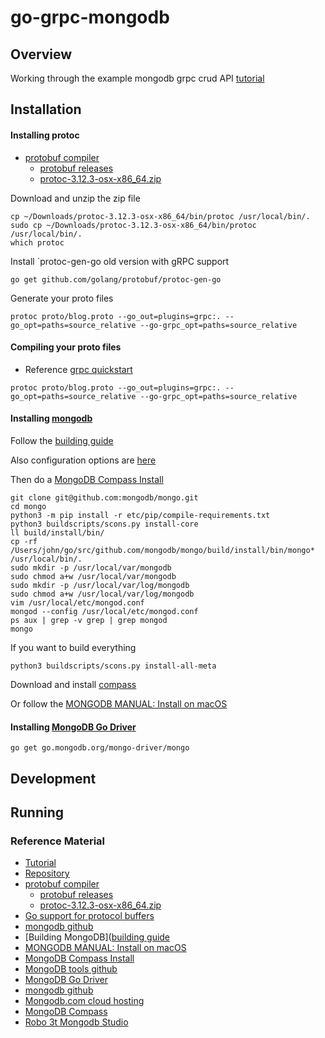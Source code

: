 # go-grpc-mongodb

## Overview

Working through the example mongodb grpc crud API [tutorial](https://itnext.io/learning-go-mongodb-crud-with-grpc-98e425aeaae6)

## Installation

#### Installing protoc

* [protobuf compiler](https://github.com/protocolbuffers/protobuf)
  * [protobuf releases](https://github.com/protocolbuffers/protobuf/releases)
  * [protoc-3.12.3-osx-x86_64.zip](https://github.com/protocolbuffers/protobuf/releases/download/v3.12.3/protoc-3.12.3-osx-x86_64.zip) 

Download and unzip the zip file 
```
cp ~/Downloads/protoc-3.12.3-osx-x86_64/bin/protoc /usr/local/bin/.
sudo cp ~/Downloads/protoc-3.12.3-osx-x86_64/bin/protoc /usr/local/bin/.
which protoc
```

Install `protoc-gen-go old version with gRPC support

```
go get github.com/golang/protobuf/protoc-gen-go
```

Generate your proto files

```
protoc proto/blog.proto --go_out=plugins=grpc:. --go_opt=paths=source_relative --go-grpc_opt=paths=source_relative
```

#### Compiling your proto files
* Reference [grpc quickstart](https://grpc.io/docs/languages/go/quickstart/)

```
protoc proto/blog.proto --go_out=plugins=grpc:. --go_opt=paths=source_relative --go-grpc_opt=paths=source_relative
```

#### Installing [mongodb](https://github.com/mongodb/mongo)

Follow the [building guide](https://github.com/mongodb/mongo/blob/master/docs/building.md)

Also configuration options are [here](https://docs.mongodb.com/manual/reference/configuration-options/)

Then do a [MongoDB Compass Install](https://docs.mongodb.com/compass/master/install/)

```
git clone git@github.com:mongodb/mongo.git
cd mongo
python3 -m pip install -r etc/pip/compile-requirements.txt
python3 buildscripts/scons.py install-core
ll build/install/bin/
cp -rf /Users/john/go/src/github.com/mongodb/mongo/build/install/bin/mongo* /usr/local/bin/.
sudo mkdir -p /usr/local/var/mongodb
sudo chmod a+w /usr/local/var/mongodb
sudo mkdir -p /usr/local/var/log/mongodb
sudo chmod a+w /usr/local/var/log/mongodb
vim /usr/local/etc/mongod.conf
mongod --config /usr/local/etc/mongod.conf
ps aux | grep -v grep | grep mongod
mongo
```

If you want to build everything
```
python3 buildscripts/scons.py install-all-meta
```

Download and install [compass](https://docs.mongodb.com/compass/master/install/)

Or follow the [MONGODB MANUAL: Install on macOS](https://docs.mongodb.com/manual/tutorial/install-mongodb-on-os-x/)


#### Installing [MongoDB Go Driver](https://github.com/mongodb/mongo-go-driver) 

```
go get go.mongodb.org/mongo-driver/mongo
```

## Development


## Running


### Reference Material

* [Tutorial](https://itnext.io/learning-go-mongodb-crud-with-grpc-98e425aeaae6)
* [Repository](https://github.com/kyriediculous/go-grpc-mongodb)
* [protobuf compiler](https://github.com/protocolbuffers/protobuf)
  * [protobuf releases](https://github.com/protocolbuffers/protobuf/releases)
  * [protoc-3.12.3-osx-x86_64.zip](https://github.com/protocolbuffers/protobuf/releases/download/v3.12.3/protoc-3.12.3-osx-x86_64.zip)
* [Go support for protocol buffers](https://github.com/protocolbuffers/protobuf-go)
* [mongodb github](https://github.com/mongodb/mongo)
* [Building MongoDB]([building guide](https://github.com/mongodb/mongo/blob/master/docs/building.md)
* [MONGODB MANUAL: Install on macOS](https://docs.mongodb.com/manual/tutorial/install-mongodb-on-os-x/)
* [MongoDB Compass Install](https://docs.mongodb.com/compass/master/install/)
* [MongoDB tools github](https://github.com/mongodb/mongo-tools)
* [MongoDB Go Driver](https://github.com/mongodb/mongo-go-driver)
* [mongodb github](https://github.com/mongodb/mongo)
* [Mongodb.com cloud hosting](https://www.mongodb.com/)
* [MongoDB Compass](https://docs.mongodb.com/compass/master/)
* [Robo 3t Mongodb Studio](https://robomongo.org/download)



